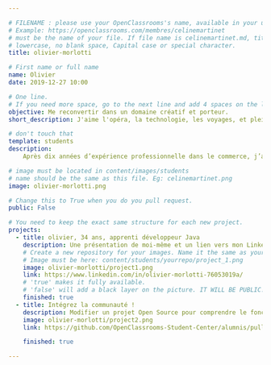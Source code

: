 ```yaml
---

# FILENAME : please use your OpenClassrooms's name, available in your url.
# Example: https://openclassrooms.com/membres/celinemartinet
# must be the name of your file. If file name is celinemartinet.md, title is celinemartinet.
# lowercase, no blank space, Capital case or special character.
title: olivier-morlotti

# First name or full name
name: Olivier
date: 2019-12-27 10:00

# One line.
# If you need more space, go to the next line and add 4 spaces on the left, as in 'description'.
objective: Me reconvertir dans un domaine créatif et porteur.
short_description: J'aime l'opéra, la technologie, les voyages, et plein d'autres choses.

# don't touch that
template: students
description:
    Après dix années d’expérience professionnelle dans le commerce, j’ai ressenti le besoin d’un changement de cap pour un emploi plus intellectuel me permettant une réelle évolution de carrière... Me voilà donc désormais apprenti développeur d'applications Java au sein d'OpenClassrooms !

# image must be located in content/images/students
# name should be the same as this file. Eg: celinemartinet.png
image: olivier-morlotti.png

# Change this to True when you do you pull request.
public: False

# You need to keep the exact same structure for each new project.
projects:
  - title: olivier, 34 ans, apprenti développeur Java
    description: Une présentation de moi-même et un lien vers mon LinkedIn.
    # Create a new repository for your images. Name it the same as your nickname and profile picture.
    # Image must be here: content/students/yourrepo/project_1.png
    image: olivier-morlotti/project1.png
    link: https://www.linkedin.com/in/olivier-morlotti-76053019a/
    # 'true' makes it fully available.
    # 'false' will add a black layer on the picture. IT WILL BE PUBLIC!
    finished: true
  - title: Intégrez la communauté !
    description: Modifier un projet Open Source pour comprendre le fonctionnement de Git, de Github et des pull requests.
    image: olivier-morlotti/project2.png
    link: https://github.com/OpenClassrooms-Student-Center/alumnis/pull/2126

    finished: true

---
```

